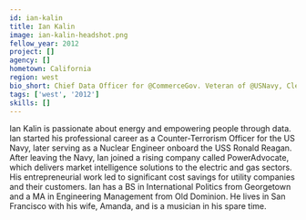 ```yaml
---
id: ian-kalin
title: Ian Kalin
image: ian-kalin-headshot.png
fellow_year: 2012
project: []
agency: []
hometown: California
region: west
bio_short: Chief Data Officer for @CommerceGov. Veteran of @USNavy, CleanTech, @Energy, @Google and @Socrata. Proud husband and father. 
tags: ['west', '2012']
skills: []
---
```


Ian Kalin is passionate about energy and empowering people through data. Ian started his professional career as a Counter-Terrorism Officer for the US Navy, later serving as a Nuclear Engineer onboard the USS Ronald Reagan. After leaving the Navy, Ian joined a rising company called PowerAdvocate, which delivers market intelligence solutions to the electric and gas sectors. His entrepreneurial work led to significant cost savings for utility companies and their customers. Ian has a BS in International Politics from Georgetown and a MA in Engineering Management from Old Dominion. He lives in San Francisco with his wife, Amanda, and is a musician in his spare time.

